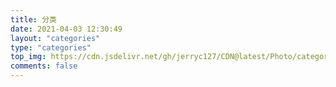 ```yaml
---
title: 分类
date: 2021-04-03 12:30:49
layout: "categories"
type: "categories"
top_img: https://cdn.jsdelivr.net/gh/jerryc127/CDN@latest/Photo/categories.jpg
comments: false
---
```

